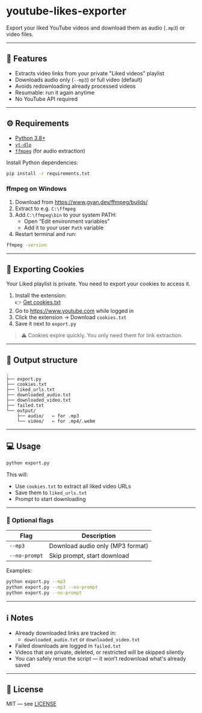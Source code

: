 # youtube-likes-exporter

Export your liked YouTube videos and download them as audio (`.mp3`) or video files.

---

## 🚀 Features

- Extracts video links from your private "Liked videos" playlist
- Downloads audio only (`--mp3`) or full video (default)
- Avoids redownloading already processed videos
- Resumable: run it again anytime
- No YouTube API required

---

## ⚙️ Requirements

- [Python 3.8+](https://www.python.org/downloads/)
- [`yt-dlp`](https://github.com/yt-dlp/yt-dlp)
- [`ffmpeg`](https://ffmpeg.org/) (for audio extraction)

Install Python dependencies:

```bash
pip install -r requirements.txt
```

### ffmpeg on Windows

1. Download from https://www.gyan.dev/ffmpeg/builds/
2. Extract to e.g. `C:\ffmpeg`
3. Add `C:\ffmpeg\bin` to your system PATH:
   - Open “Edit environment variables”
   - Add it to your user `Path` variable
4. Restart terminal and run:

```bash
ffmpeg -version
```

---

## 🔐 Exporting Cookies

Your Liked playlist is private. You need to export your cookies to access it.

1. Install the extension:  
   👉 [Get cookies.txt](https://chromewebstore.google.com/detail/get-cookiestxt-locally/cclelndahbckbenkjhflpdbgdldlbecc)
2. Go to https://www.youtube.com while logged in
3. Click the extension → Download `cookies.txt`
4. Save it next to `export.py`

> ⚠️ Cookies expire quickly. You only need them for link extraction.

---

## 📁 Output structure

```
.
├── export.py
├── cookies.txt
├── liked_urls.txt
├── downloaded_audio.txt
├── downloaded_video.txt
├── failed.txt
└── output/
    ├── audio/   ← for .mp3
    └── video/   ← for .mp4/.webm
```

---

## 💻 Usage

```bash
python export.py
```

This will:

- Use `cookies.txt` to extract all liked video URLs
- Save them to `liked_urls.txt`
- Prompt to start downloading

---

### 🔧 Optional flags

| Flag          | Description                     |
|---------------|---------------------------------|
| `--mp3`       | Download audio only (MP3 format)|
| `--no-prompt` | Skip prompt, start download     |

Examples:

```bash
python export.py --mp3
python export.py --mp3 --no-prompt
python export.py --no-prompt
```

---

## ℹ️ Notes

- Already downloaded links are tracked in:
  - `downloaded_audio.txt` or `downloaded_video.txt`
- Failed downloads are logged in `failed.txt`
- Videos that are private, deleted, or restricted will be skipped silently
- You can safely rerun the script — it won’t redownload what's already saved

---

## 📄 License

MIT — see [LICENSE](LICENSE)
